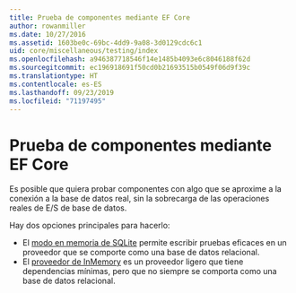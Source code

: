 ```yaml
---
title: Prueba de componentes mediante EF Core
author: rowanmiller
ms.date: 10/27/2016
ms.assetid: 1603be0c-69bc-4dd9-9a08-3d0129cdc6c1
uid: core/miscellaneous/testing/index
ms.openlocfilehash: a946387718546f14e1485b4093e6c8046188f62d
ms.sourcegitcommit: ec196918691f50cd0b21693515b0549f06d9f39c
ms.translationtype: HT
ms.contentlocale: es-ES
ms.lasthandoff: 09/23/2019
ms.locfileid: "71197495"
---
```

# <a name="testing-components-using-ef-core"></a>Prueba de componentes mediante EF Core

Es posible que quiera probar componentes con algo que se aproxime a la conexión a la base de datos real, sin la sobrecarga de las operaciones reales de E/S de base de datos.

Hay dos opciones principales para hacerlo:
 * El [modo en memoria de SQLite](sqlite.md) permite escribir pruebas eficaces en un proveedor que se comporte como una base de datos relacional.
 * El [proveedor de InMemory](in-memory.md) es un proveedor ligero que tiene dependencias mínimas, pero que no siempre se comporta como una base de datos relacional.
